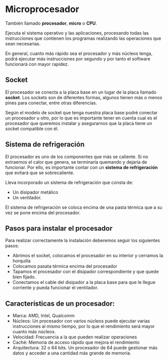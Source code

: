 # Microprocesador

También llamado **procesador**, **micro** o **CPU**.

Ejecuta el sistema operativo y las aplicaciones, procesando todas las instrucciones que contienen los programas 
realizando las operaciones que sean necesarias.

En general, cuanto más rápido sea el procesador y más núcleos tenga, podrá ejecutar más instrucciones por segundo y por tanto
el software funcionará con mayor rapidez.

## Socket

El procesador se conecta a la placa base en un lugar de la placa llamado **socket**. Los sockets son de diferentes formas,
algunos tienen más o menos pines para conectar, entre otras diferencias.

Según el modelo de socket que tenga nuestra placa base podré conectar un procesador u otro, por lo que  es importante tener
en cuenta cual es el procesador que queremos instalar y asegurarnos que la placa tiene un socket compatible con él.

## Sistema de refrigeración

El procesador es uno de los componentes que más se caliente. Si no extraemos el calor que genera, se terminaría
quemando y dejaría de funcionar. Por ello, es importante contar con un **sistema de refrigeración** que evitará que
se sobrecaliente.

Lleva incorporado un sistema de refrigeración que consta de:

- Un disipador metálico
- Un ventilador. 

El sistema de refrigeración se coloca encima de una pasta térmica que a su vez se pone encima del procesador.

## Pasos para instalar el procesador

Para realizar correctamente la instalación deberemos seguir los siguientes pasos:

- Abrimos el socket, colocamos el procesador en su interior y cerramos la horquilla
- Colocamos pasata térmica encima del procesador
- Tapamos el procesador con el disipador correspondiente y que quede bien fijado.
- Conectamos el cable del disipador a la placa base para que le llegue corriente y pueda funcionar el ventilador.

## Características de un procesador:

- Marca: AMD, Intel, Qualcomm
- Núcleos: Un procesador con varios núcleos puede ejecutar varias instrucciones al mismo tiempo, por lo que el rendimiento será mayor cuanto más núcleos.
- Velocidad: Frecuencia a la que pueden realizar operaciones
- Caché: Memoria de acceso rápido que mejora el rendimiento
- Arquitectura: 32 o 64 bits. Un procesador de 64 puede gestionar más datos y acceder a una cantidad más grande de memoria.
